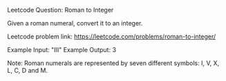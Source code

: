 Leetcode Question: Roman to Integer

Given a roman numeral, convert it to an integer.

Leetcode problem link: https://leetcode.com/problems/roman-to-integer/

Example Input: "III"
Example Output: 3 

Note: Roman numerals are represented by seven different symbols: I, V, X, L, C, D and M.